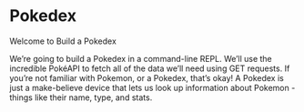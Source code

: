 # Pokedex

Welcome to Build a Pokedex

We’re going to build a Pokedex in a command-line REPL. We’ll use the incredible PokéAPI to fetch all of the data we’ll need using GET requests. If you’re not familiar with Pokemon, or a Pokedex, that’s okay! A Pokedex is just a make-believe device that lets us look up information about Pokemon - things like their name, type, and stats.
